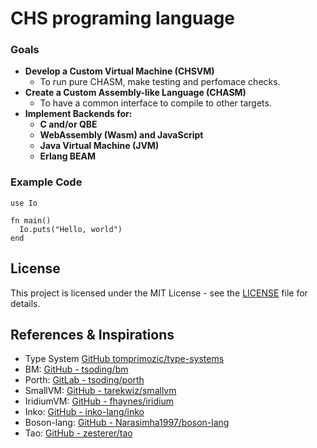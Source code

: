 # **CHS programing language**

### **Goals**

* **Develop a Custom Virtual Machine (CHSVM)**
    * To run pure CHASM, make testing and perfomace checks. 
* **Create a Custom Assembly-like Language (CHASM)**
    * To have a common interface to compile to other targets.
* **Implement Backends for:**
    * **C and/or QBE**
    * **WebAssembly (Wasm) and JavaScript**
    * **Java Virtual Machine (JVM)**
    * **Erlang BEAM**

### Example Code

```
use Io

fn main()
  Io.puts("Hello, world")
end

```

## License

This project is licensed under the MIT License - see the [LICENSE](LICENSE) file for details.

## References & Inspirations

- Type System [GitHub tomprimozic/type-systems](https://github.com/tomprimozic/type-systems)
- BM: [GitHub - tsoding/bm](https://github.com/tsoding/bm)
- Porth: [GitLab - tsoding/porth](https://gitlab.com/tsoding/porth)
- SmallVM: [GitHub - tarekwiz/smallvm](https://github.com/tarekwiz/smallvm)
- IridiumVM: [GitHub - fhaynes/iridium](https://github.com/fhaynes/iridium)
- Inko: [GitHub - inko-lang/inko](https://github.com/inko-lang/inko)
- Boson-lang: [GitHub - Narasimha1997/boson-lang](https://github.com/Narasimha1997/boson-lang)
- Tao: [GitHub - zesterer/tao](https://github.com/zesterer/tao)
